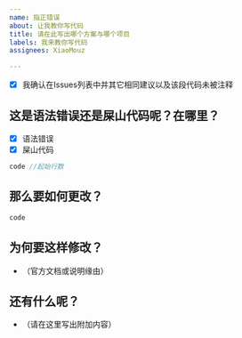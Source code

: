 ```yaml
---
name: 指正错误
about: 让我教你写代码
title: 请在此写出哪个方案与哪个项目
labels: 我来教你写代码
assignees: XiaoMouz

---
```


- [x] 我确认在Issues列表中并其它相同建议以及该段代码未被注释

## 这是语法错误还是屎山代码呢？在哪里？
- [x] 语法错误
- [x] 屎山代码
```C#
code //起始行数
```

## 那么要如何更改？
```C#
code
```
## 为何要这样修改？
- （官方文档或说明缘由）

## 还有什么呢？
- （请在这里写出附加内容）
